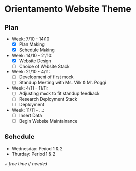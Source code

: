 # Orientamento Website Theme

## Plan

- Week: 7/10 - 14/10
  - [x] Plan Making
  - [x] Schedule Making
- Week: 14/10 - 21/10:
  - [x] Website Design
  - [ ] Choice of Website Stack
- Week: 21/10 - 4/11:
  - [ ] Development of first mock
  - [ ] Standup Meeting with Ms. Vilk & Mr. Poggi
- Week: 4/11 - 11/11:
  - [ ] Adjusting mock to fit standup feedback
  - [ ] Research Deployment Stack
  - [ ] Deployment
- Week: 11/11 - ...:
  - [ ] Insert Data
  - [ ] Begin Website Maintainance

## Schedule

- Wednesday: Period 1 & 2
- Thurday: Period 1 & 2

_+ free time if needed_
